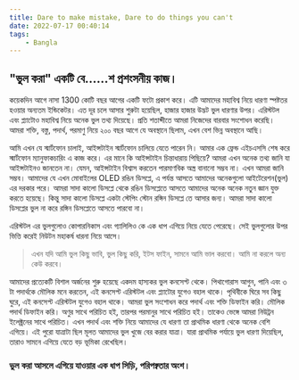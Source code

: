 ```yaml
---
title: Dare to make mistake, Dare to do things you can't
date: 2022-07-17 00:40:14
tags:
    - Bangla
---
```

## "ভুল করা" একটি বে......শ প্রশংসনীয় কাজ।

কয়েকদিন আগে নাসা 1300 কোটি বছর আগের একটি ফটো প্রকাশ করে। এটি আমাদের মহাবিশ্ব নিয়ে ধারণা স্পষ্টতর হওয়ার অন্যতম ইন্ডিকেটর। এত দূর চলে আসার শুরুটা হয়েছিল, হাজার হাজার উদ্ভট ভুল ধারণার উপর। এরিস্টটল এবং প্ল্যাটোও মহাবিশ্ব নিয়ে অনেক ভুল তথ্য দিয়েছে। প্রতি শতাব্দীতে আমরা নিজেদের বারবার সংশোধন করেছি। আমরা শক্তি, বস্তু, পদার্থ, পরমাণু নিয়ে ২০০ বছর আগে যে অবস্থানে ছিলাম, এখন বেশ ভিন্ন অবস্থানে আছি।


আমি এখন যে স্মার্টফোন চালাই, আইন্সটাইন স্মার্টফোন চালিয়ে যেতে পারেন নি। আমার এক ফ্রেন্ড এইচএসসি শেষ করে স্মার্টফোন ম্যানুফাকচারিং এ কাজ করে। এর মানে কি আইন্সটাইন চিন্তাধারায় পিছিয়ে? আমরা এখন অনেক তথ্য জানি যা আইন্সটাইনও জানতেন না। যেমন, আইন্সটাইন বিশ্বাস করতেন পারমাণবিক অস্ত্র বানানো সম্ভব না। এখন আমরা জানি সম্ভব। আমাদের যে এখন মোবাইলের OLED রঙিন ডিসপ্লে, এ পর্যন্ত আসতে আমাদের অনেকগুলো আইটেরেশন(ভুল)  এর দরকার পরে। আমরা সাদা কালো ডিসপ্লে থেকে রঙিন ডিসপ্লেতে আসতে আমাদের অনেক অনেক নতুন জ্ঞান যুক্ত করতে হয়েছে। কিন্তু সাদা কালো ডিসপ্লে একটা স্টেপিং স্টোন রঙ্গিন ডিসপ্লে তে আসার জন্য। আমরা সাদা কালো ডিসপ্লের ভুল না করে রঙ্গিন ডিসপ্লেতে আসতে পারবো না।

এরিস্টটল এর ভুলগুলোও কোপারনিকাস এবং গ্যালিলিও কে এক ধাপ এগিয়ে নিয়ে যেতে পেরেছে। সেই ভুলগুলোর উপর ভিত্তি করেই নিউটন মহাকর্ষ ধারনা নিয়ে আসে।


> এখন যদি আমি ভুল কিছু ভাবি, ভুল কিছু করি, ইটস ফাইন, সামনে আমি ভাল করবো। আমি না করলে অন্য কেউ করবে।



আমাদের প্রত্যেকটি বিশাল অর্জনের শুরু হয়েছে একদম হাস্যকর ভুল কনসেপ্ট থেকে। পিথাগোরাস আগুন, পানি এবং ৩ টা পদার্থকে মৌলিক মনে করতেন, এই কনসেপ্ট এরিস্টটল এবং প্ল্যাটোর যুগেও বহাল থাকে। পৃথিবীকে ঘিরে সব কিছু ঘুরে, এই কনসেপ্ট এরিস্টটল যুগেও বহাল থাকে। আমরা ভুল সংশোধন করে পদার্থ এবং শক্তি ডিফাইন করি। মৌলিক পদার্থ ডিফাইন করি। অণুর সাথে পরিচিত হই, তারপর পরমানুর সাথে পরিচিত হই। তাকেও ভেঙ্গে আমরা নিউট্রন ইলেক্ট্রনের সাথে পরিচিত। এখন পদার্থ এবং শক্তি নিয়ে আমাদের যে ধারণা তা প্রাথমিক ধারণা থেকে অনেক বেশি এগিয়ে। এই পুরো যাত্রাটা ছিল মূলত আমাদের ভুল খুজে বের করার যাত্রা। যারা প্রাথমিক পর্যায়ে ভুল ধারণা দিয়েছিল, তারাও সামনে এগিয়ে যেতে বড় ভূমিকা রেখেছিল।

### ভুল করা আসলে এগিয়ে যাওয়ার এক ধাপ সিড়ি, পরিপক্বতার অংশ।
